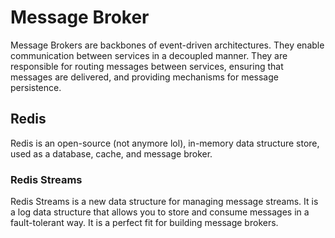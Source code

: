 # Message Broker

Message Brokers are backbones of event-driven architectures. They enable communication between services in a decoupled manner. They are responsible for routing messages between services, ensuring that messages are delivered, and providing mechanisms for message persistence.

## Redis

Redis is an open-source (not anymore lol), in-memory data structure store, used as a database, cache, and message broker.

### Redis Streams

Redis Streams is a new data structure for managing message streams. It is a log data structure that allows you to store and consume messages in a fault-tolerant way. It is a perfect fit for building message brokers.
